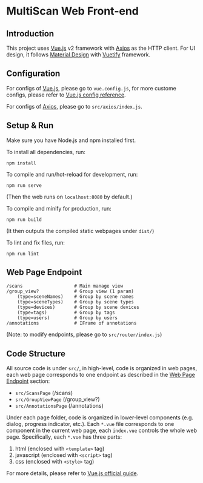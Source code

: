# MultiScan Web Front-end

## Introduction
This project uses [Vue.js](https://v2.vuejs.org/) v2 framework with [Axios](https://axios-http.com/) as the HTTP client. For UI design, it follows [Material Design](https://material.io/design) with [Vuetify](https://vuetifyjs.com/en/) framework.

## Configuration
For configs of [Vue.js](https://v2.vuejs.org/), please go to `vue.config.js`, for more custome configs, please refer to [Vue.js config reference](https://cli.vuejs.org/config/).

For configs of [Axios](https://axios-http.com/), please go to `src/axios/index.js`.

## Setup & Run
Make sure you have Node.js and npm installed first.

To install all dependencies, run:
```shell
npm install
```

To compile and run/hot-reload for development, run:
```shell
npm run serve
```
(Then the web runs on `localhost:8080` by default.)

To compile and minify for production, run:
```shell
npm run build
```
(It then outputs the compiled static webpages under `dist/`)

To lint and fix files, run:
```shell
npm run lint
```

## Web Page Endpoint
```
/scans                   # Main manage view
/group_view?             # Group view (1 param)
    (type=sceneNames)    # Group by scene names
    (type=sceneTypes)    # Group by scene types
    (type=devices)       # Group by scene devices
    (type=tags)          # Group by tags
    (type=users)         # Group by users
/annotations             # IFrame of annotations
```
(Note: to modify endpoints, please go to `src/router/index.js`)

## Code Structure

All source code is under `src/`, in high-level, code is organized in web pages, each web page corresponds to one endpoint as described in the [Web Page Endpoint](#web-page-endpoint) section:

- `src/ScansPage` (/scans)
- `src/GroupViewPage` (/group_view?)
- `src/AnnotationsPage` (/annotations)

Under each page folder, code is organized in lower-level components (e.g. dialog, progress indicator, etc.). Each `*.vue` file corresponds to one component in the current web page, each `index.vue` controls the whole web page. Specifically, each `*.vue` has three parts:

1. html (enclosed with `<template>` tag)
2. javascript (enclosed with `<script>` tag)
3. css (enclosed with `<style>` tag)

For more details, please refer to [Vue.js official guide](https://v2.vuejs.org/v2/guide/).
